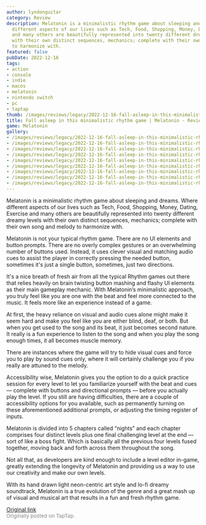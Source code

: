 ```yaml
---
author: lyndonguitar
category: Review
description: Melatonin is a minimalistic rhythm game about sleeping and dreams. Where
  different aspects of our lives such as Tech, Food, Shopping, Money, Dating, Exercise
  and many others are beautifully represented into twenty different dreamy levels
  with their own distinct sequences, mechanics; complete with their own song and melody
  to harmonize with.
featured: false
pubDate: 2022-12-16
tags:
- action
- console
- indie
- macos
- melatonin
- nintendo switch
- pc
- taptap
thumb: /images/reviews/legacy/2022-12-16-fall-asleep-in-this-minimalistic-rhythm-game--melatonin---review-0.avif
title: Fall asleep in this minimalistic rhythm game | Melatonin - Review
game: Melatonin
gallery:
- /images/reviews/legacy/2022-12-16-fall-asleep-in-this-minimalistic-rhythm-game--melatonin---review-0.avif
- /images/reviews/legacy/2022-12-16-fall-asleep-in-this-minimalistic-rhythm-game--melatonin---review-1.avif
- /images/reviews/legacy/2022-12-16-fall-asleep-in-this-minimalistic-rhythm-game--melatonin---review-2.avif
- /images/reviews/legacy/2022-12-16-fall-asleep-in-this-minimalistic-rhythm-game--melatonin---review-3.avif
- /images/reviews/legacy/2022-12-16-fall-asleep-in-this-minimalistic-rhythm-game--melatonin---review-4.avif
- /images/reviews/legacy/2022-12-16-fall-asleep-in-this-minimalistic-rhythm-game--melatonin---review-5.avif
- /images/reviews/legacy/2022-12-16-fall-asleep-in-this-minimalistic-rhythm-game--melatonin---review-6.avif
- /images/reviews/legacy/2022-12-16-fall-asleep-in-this-minimalistic-rhythm-game--melatonin---review-7.avif
- /images/reviews/legacy/2022-12-16-fall-asleep-in-this-minimalistic-rhythm-game--melatonin---review-8.avif
---
```

Melatonin is a minimalistic rhythm game about sleeping and dreams. Where different aspects of our lives such as Tech, Food, Shopping, Money, Dating, Exercise and many others are beautifully represented into twenty different dreamy levels with their own distinct sequences, mechanics; complete with their own song and melody to harmonize with.

Melatonin is not your typical rhythm game. There are no UI elements and button prompts. There are no overly complex gestures or an overwhelming number of buttons used. Instead, it uses clever visual and matching audio cues to assist the player in correctly pressing the needed button, sometimes it's just a single button, sometimes, just two directions.

It's a nice breath of fresh air from all the typical Rhythm games out there that relies heavily on brain twisting button mashing and flashy UI elements as their main gameplay mechanic. With Melatonin’s minimalistic approach, you truly feel like you are one with the beat and feel more connected to the music. It feels more like an experience instead of a game.

At first, the heavy reliance on visual and audio cues alone might make it seem hard and make you feel like you are either blind, deaf, or both. But when you get used to the song and its beat, it just becomes second nature. It really is a fun experience to listen to the song and when you play the song enough times, it all becomes muscle memory.

There are instances where the game will try to hide visual cues and force you to play by sound cues only, where it will certainly challenge you if you really are attuned to the melody.

Accessibility wise, Melatonin gives you the option to do a quick practice session for every level to let you familiarize yourself with the beat and cues  — complete with buttons and directional prompts — before you actually play the level. If you still are having difficulties, there are a couple of accessibility options for you available, such as permanently turning on these aforementioned additional prompts, or adjusting the timing register of inputs.

Melatonin is divided into 5 chapters called “nights” and each chapter comprises four distinct levels plus one final challenging level at the end — sort of like a boss fight. Which is basically all the previous four levels fused together, moving back and forth across them throughout the song.

Not all that, as developers are kind enough to include a level editor in-game, greatly extending the longevity of Melatonin and providing us a way to use our creativity and make our own levels.

With its hand drawn light neon-centric art style and lo-fi dreamy soundtrack, Melatonin is a true evolution of the genre and a great mash up of visual and musical art that results in a fun and fresh rhythm game.

[Original link](https://www.taptap.io/post/3776220)<br><span style="font-size: 0.95em; color: #888;">Originally posted on TapTap.</span>